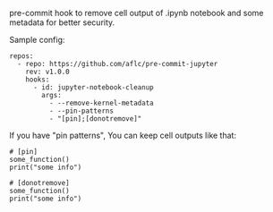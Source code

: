 pre-commit hook to remove cell output of .ipynb notebook and some metadata for better security.

Sample config:
```
repos:
  - repo: https://github.com/aflc/pre-commit-jupyter
    rev: v1.0.0
    hooks:
      - id: jupyter-notebook-cleanup
        args:
          - --remove-kernel-metadata
          - --pin-patterns
          - "[pin];[donotremove]"
```

If you have "pin patterns", You can keep cell outputs like that:

```
# [pin]
some_function()
print("some info")
```

```
# [donotremove]
some_function()
print("some info")
```

